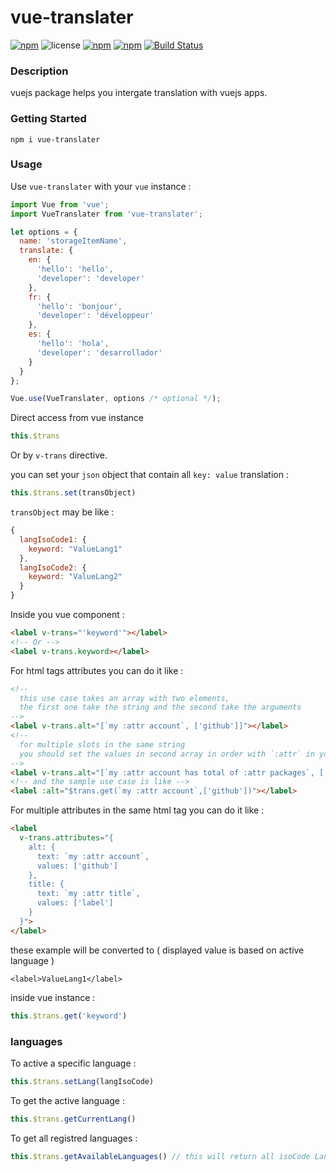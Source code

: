 # vue-translater

[![npm](https://img.shields.io/npm/v/vue-translater.svg)](https://www.npmjs.com/package/vue-translater) ![license](https://img.shields.io/github/license/khofaai/vue-translater.svg) [![npm](https://img.shields.io/npm/dw/vue-translater.svg)](https://www.npmjs.com/package/vue-translater) [![npm](https://img.shields.io/npm/dt/vue-translater.svg)](https://www.npmjs.com/package/vue-translater) [![Build Status](https://travis-ci.org/khofaai/vue-translater.svg?branch=master)](https://travis-ci.org/khofaai/vue-translater)

### Description 

vuejs package helps you intergate translation with vuejs apps.

### Getting Started

```
npm i vue-translater
```

### Usage

Use `vue-translater` with your `vue` instance :
```javascript
import Vue from 'vue';
import VueTranslater from 'vue-translater';

let options = {
  name: 'storageItemName',
  translate: {
    en: {
      'hello': 'hello',
      'developer': 'developer'
    },
    fr: {
      'hello': 'bonjour',
      'developer': 'développeur'
    },
    es: {
      'hello': 'hola',
      'developer': 'desarrollador'
    }
  }
};

Vue.use(VueTranslater, options /* optional */);
```

Direct access from vue instance
```javascript
this.$trans
```
Or by `v-trans` directive.

you can set your `json` object that contain all `key: value` translation :
```javascript
this.$trans.set(transObject)
```
`transObject` may be like : 
```javascript
{
  langIsoCode1: {
    keyword: "ValueLang1"
  },
  langIsoCode2: {
    keyword: "ValueLang2"
  }
}
```

Inside you vue component :

```html
<label v-trans="'keyword'"></label>
<!-- Or -->
<label v-trans.keyword></label>
```

For html tags attributes you can do it like :

```html
<!-- 
  this use case takes an array with two elements, 
  the first one take the string and the second take the arguments 
-->
<label v-trans.alt="[`my :attr account`, ['github']]"></label>
<!-- 
  for multiple slots in the same string 
  you should set the values in second array in order with `:attr` in your string
-->
<label v-trans.alt="[`my :attr account has total of :attr packages`, ['github', 30]]"></label>
<!-- and the sample use case is like -->
<label :alt="$trans.get(`my :attr account`,['github'])"></label>
```

For multiple attributes in the same html tag you can do it like :

```html
<label  
  v-trans.attributes="{
    alt: { 
      text: `my :attr account`, 
      values: ['github'] 
    },
    title: { 
      text: `my :attr title`, 
      values: ['label'] 
    }
  }">
</label>
```
these example will be converted to ( displayed value is based on active language )
```
<label>ValueLang1</label>
```
inside vue instance :
```javascript
this.$trans.get('keyword')
```

### languages

To active a specific language :
```javascript
this.$trans.setLang(langIsoCode)
```

To get the active language :
```javascript
this.$trans.getCurrentLang()
```

To get all registred languages :
```javascript
this.$trans.getAvailableLanguages() // this will return all isoCode Languages set on translateObject
```